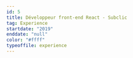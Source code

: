 ```yaml
---
id: 5
title: Développeur front-end React - Subclic
tag: Experience
startdate: "2019"
enddate: "null"
color: "#ffff"
typeoffile: experience
---
```


